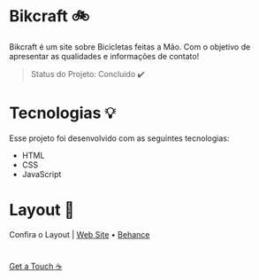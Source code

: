 # Bikcraft 🚲
Bikcraft é um site sobre Bicicletas feitas a Mão. Com o objetivo de apresentar as qualidades e informações de contato!
> Status do Projeto: Concluido :heavy_check_mark:

# Tecnologias 💡
Esse projeto foi desenvolvido com as seguintes tecnologias:

- HTML
- CSS
- JavaScript

# Layout 📱
Confira o Layout |  [Web Site](https://bikcraft.com/) • [Behance](https://www.behance.net/gallery/116591223/Bikcraft-%28Origamid%29)

#

[Get a Touch ☕](https://linktr.ee/vitoorfraga) 
